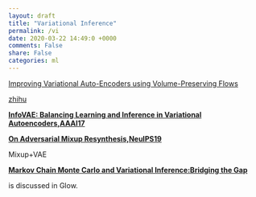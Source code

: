 ```yaml
---
layout: draft
title: "Variational Inference"
permalink: /vi
date: 2020-03-22 14:49:0 +0000
comments: False
share: False
categories: ml
---
```


[Improving Variational Auto-Encoders using Volume-Preserving Flows](http://amlab.science.uva.nl/wp-content/uploads/sites/5/2017/02/AMLab-slides-Jakub-Tomczak-2017.pdf)


[zhihu](https://www.zhihu.com/question/31032863/answer/315311293)


**[InfoVAE: Balancing Learning and Inference in Variational Autoencoders,AAAI17](https://arxiv.org/pdf/1706.02262.pdf)**

**[On Adversarial Mixup Resynthesis,NeuIPS19](https://papers.nips.cc/paper/8686-on-adversarial-mixup-resynthesis.pdf)**

Mixup+VAE


**[Markov Chain Monte Carlo and Variational Inference:Bridging the Gap](https://arxiv.org/pdf/1410.6460.pdf)**

is discussed in Glow.

